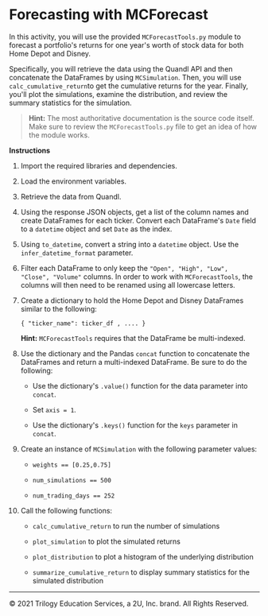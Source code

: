 # Forecasting with MCForecast

In this activity, you will use the provided `MCForecastTools.py` module to forecast a portfolio's returns for one year's worth of stock data for both Home Depot and Disney. 

Specifically, you will retrieve the data using the Quandl API and then concatenate the DataFrames by using `MCSimulation`. Then, you will use `calc_cumulative_return`to get the cumulative returns for the year. Finally, you'll plot the simulations, examine the distribution, and review the summary statistics for the simulation. 

>**Hint:** The most authoritative documentation is the source code itself. Make sure to review the `MCForecastTools.py` file to get an idea of how the module works.

**Instructions**

1. Import the required libraries and dependencies. 

2. Load the environment variables. 

3. Retrieve the data from Quandl.

4. Using the response JSON objects, get a list of the column names and create DataFrames for each ticker. Convert each DataFrame's `Date` field to a `datetime` object and set `Date` as the index.

5. Using `to_datetime`, convert a string into a `datetime` object. Use the `infer_datetime_format` parameter.

6. Filter each DataFrame to only keep the `"Open", "High", "Low", "Close", "Volume"` columns. In order to work with `MCForecastTools`, the columns will then need to be renamed using all lowercase letters. 

7. Create a dictionary to hold the Home Depot and Disney DataFrames similar to the following:

      ```
      { "ticker_name": ticker_df , .... }
      ```
      
    **Hint:** `MCForecastTools` requires that the DataFrame be multi-indexed.
    
8. Use the dictionary and the Pandas `concat` function to concatenate the DataFrames and return a multi-indexed DataFrame. Be sure to do the following: 

    - Use the dictionary's `.value()` function for the data parameter into `concat`.
    
    - Set `axis = 1`.
    
    - Use the dictionary's `.keys()` function for the `keys` parameter in `concat`.

9. Create an instance of `MCSimulation` with the following parameter values:

    - `weights == [0.25,0.75]`
      
    - `num_simulations == 500`
      
    - `num_trading_days == 252`
      
10. Call the following functions: 

    - `calc_cumulative_return` to run the number of simulations
      
    - `plot_simulation` to plot the simulated returns
    
    - `plot_distribution` to plot a histogram of the underlying distribution
    
    - `summarize_cumulative_return` to display summary statistics for the simulated distribution
    
---

© 2021 Trilogy Education Services, a 2U, Inc. brand. All Rights Reserved.
